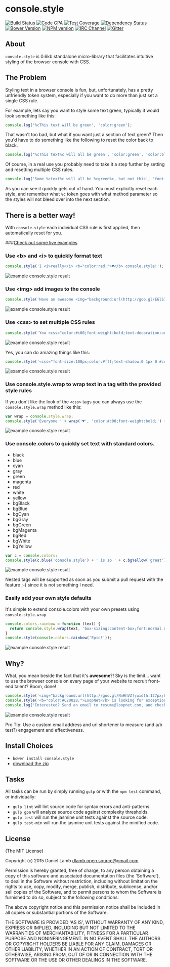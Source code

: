 # console.style
[![Build Status][build-image]][build-url]
[![Code GPA][gpa-image]][gpa-url]
[![Test Coverage][coverage-image]][coverage-url]
[![Dependency Status][depstat-image]][depstat-url]
[![Bower Version][bower-image]][bower-url]
[![NPM version][npm-image]][npm-url]
[![IRC Channel][irc-image]][irc-url]
[![Gitter][gitter-image]][gitter-url]

## About

`console.style` is 0.6kb standalone micro-library that facilitates intuitive styling of the browser console with CSS.

## The Problem

Styling text in a browser console is fun, but, unfortunately, has a pretty unfriendly token system, especially if you want to do more than just set a single CSS rule.

For example, lets say you want to style some text green, typically it would look something like this:

```JavaScript
console.log('%cThis text will be green', 'color:green');
```

That wasn't too bad, but what if you want just a section of text green? Then you'd have to do something like the following to reset the color back to black.

```JavaScript
console.log('%cThis text%c will all be green', 'color:green', 'color:black');
```

Of course, in a real use you probably need to take it a step further by setting and resetting multiple CSS rules.

```JavaScript
console.log('Some %ctext%c will all be %cgreen%c, but not this', 'font-weight:bold;', 'font-weight:normal;', 'color:green;', 'color:black');
```

As you can see it quickly gets out of hand. You must explicitly reset each style, and remember what `%c` token goes with what method parameter so the styles will not bleed over into the next section.

## There is a better way!

With `console.style` each individual CSS rule is first applied, then automatically reset for you.

###[Check out some live examples](http://daniellmb.github.io/console.style/demo/index.html)

### Use &lt;b&gt; and &lt;i&gt; to quickly format text

```JavaScript
console.style('I <i>really</i> <b="color:red;">♥</b> console.style!');
```
![example console.style result](http://daniellmb.github.io/console.style/demo/b-and-i-tags.png)

### Use &lt;img&gt; add images to the console

```JavaScript
console.style('Have an awesome <img="background:url(http://goo.gl/EGlS7v);width:40px;height:40px"> day!');
```
![example console.style result](http://daniellmb.github.io/console.style/demo/img-tag.gif)

### Use &lt;css&gt; to set multiple CSS rules

```JavaScript
console.style('You <css="color:#c00;font-weight:bold;text-decoration:underline;">really ♥</css> console.style!');
```
![example console.style result](http://daniellmb.github.io/console.style/demo/multiple-css-rules.png)

Yes, you can do amazing things like this:

```JavaScript
console.style('<css="font-size:100px;color:#fff;text-shadow:0 1px 0 #ccc,0 2px 0 #c9c9c9,0 3px 0 #bbb,0 4px 0 #b9b9b9,0 5px 0 #aaa,0 6px 1px rgba(0,0,0,.1),0 0 5px rgba(0,0,0,.1),0 1px 3px rgba(0,0,0,.3),0 3px 5px rgba(0,0,0,.2),0 5px 10px rgba(0,0,0,.25),0 10px 10px rgba(0,0,0,.2),0 20px 20px rgba(0,0,0,.15);">I ♥ console.style</css>');
```
![example console.style result](http://daniellmb.github.io/console.style/demo/complex-css-rules.png)

### Use console.style.wrap to wrap text in a <css> tag with the provided style rules

If you don't like the look of the `<css>` tags you can always use the `console.style.wrap` method like this:

```JavaScript
var wrap = console.style.wrap;
console.style('Everyone ' + wrap('♥', 'color:#c00;font-weight:bold;') + ' console.style');
```
![example console.style result](http://daniellmb.github.io/console.style/demo/wrap-method.png)

### Use console.colors to quickly set text with standard colors.

 - black 
 - blue 
 - cyan 
 - gray 
 - green 
 - magenta 
 - red 
 - white 
 - yellow
 - bgBlack 
 - bgBlue 
 - bgCyan 
 - bgGray 
 - bgGreen 
 - bgMagenta 
 - bgRed 
 - bgWhite 
 - bgYellow

```JavaScript
var c = console.colors;
console.style(c.blue('console.style') + ' is so ' + c.bgYellow('great') + '!');
```
![example console.style result](http://daniellmb.github.io/console.style/demo/color-methods.png)

Nested tags will be supported as soon as you submit a pull request with the feature ;-) since it is not something I need.

### Easily add your own style defaults

It's simple to extend console.colors with your own presets using `console.style.wrap`.

```JavaScript
console.colors.rainbow = function (text) {
  return console.style.wrap(text, 'box-sizing:content-box;font:normal normal bold 70px/normal Helvetica,sans-serif;color:transparent;text-align:center;text-shadow:3px 0 0 #d91f26,6px 0 0 #e25b0e,9px 0 0 #f5dd08,12px 0 0 #059444,15px 0 0 #0287ce,18px 0 0 #044d91,21px 0 0 #2a1571;transition:all 600ms cubic-bezier(.68,-.55,.265,1.55)');
}
console.style(console.colors.rainbow('Epic!'));
```
![example console.style result](http://daniellmb.github.io/console.style/demo/custom-colors.png)

## Why?

What, you mean beside the fact that it's **awesome**?! Sky is the limit... want to use the browser console on every page of your website to recruit front-end talent? Boom, done!

```JavaScript
console.style('<img="background:url(http://goo.gl/NnHhVZ);width:127px;height:38px">');
console.style('<b="color:#C20028;">LoopNet</b> is looking for exceptional front-end developers.');
console.log('Interested? Send an email to resume@loopnet.com, and check out our open positions at http://goo.gl/wO567a');
```
![example console.style result](http://daniellmb.github.io/console.style/demo/console-recruiter.png)

Pro Tip: Use a custom email address and url shortener to measure (and a/b test?) engagement and effectiveness.

## Install Choices
- `bower install console.style`
- [download the zip](https://github.com/daniellmb/console.style/archive/master.zip)

## Tasks

All tasks can be run by simply running `gulp` or with the `npm test` command, or individually:

  * `gulp lint` will lint source code for syntax errors and anti-patterns.
  * `gulp gpa` will analyze source code against complexity thresholds.
  * `gulp test` will run the jasmine unit tests against the source code.
  * `gulp test-min` will run the jasmine unit tests against the minified code.

## License

(The MIT License)

Copyright (c) 2015 Daniel Lamb dlamb.open.source@gmail.com

Permission is hereby granted, free of charge, to any person obtaining
a copy of this software and associated documentation files (the
'Software'), to deal in the Software without restriction, including
without limitation the rights to use, copy, modify, merge, publish,
distribute, sublicense, and/or sell copies of the Software, and to
permit persons to whom the Software is furnished to do so, subject to
the following conditions:

The above copyright notice and this permission notice shall be
included in all copies or substantial portions of the Software.

THE SOFTWARE IS PROVIDED 'AS IS', WITHOUT WARRANTY OF ANY KIND,
EXPRESS OR IMPLIED, INCLUDING BUT NOT LIMITED TO THE WARRANTIES OF
MERCHANTABILITY, FITNESS FOR A PARTICULAR PURPOSE AND NONINFRINGEMENT.
IN NO EVENT SHALL THE AUTHORS OR COPYRIGHT HOLDERS BE LIABLE FOR ANY
CLAIM, DAMAGES OR OTHER LIABILITY, WHETHER IN AN ACTION OF CONTRACT,
TORT OR OTHERWISE, ARISING FROM, OUT OF OR IN CONNECTION WITH THE
SOFTWARE OR THE USE OR OTHER DEALINGS IN THE SOFTWARE.



[build-url]: https://travis-ci.org/daniellmb/console.style
[build-image]: http://img.shields.io/travis/daniellmb/console.style.png

[gpa-url]: https://codeclimate.com/github/daniellmb/console.style
[gpa-image]: https://codeclimate.com/github/daniellmb/console.style.png

[coverage-url]: https://codeclimate.com/github/daniellmb/console.style/code?sort=covered_percent&sort_direction=desc
[coverage-image]: https://codeclimate.com/github/daniellmb/console.style/coverage.png

[depstat-url]: https://david-dm.org/daniellmb/console.style
[depstat-image]: https://david-dm.org/daniellmb/console.style.png?theme=shields.io

[issues-url]: https://github.com/daniellmb/console.style/issues
[issues-image]: http://img.shields.io/github/issues/daniellmb/console.style.png

[bower-url]: http://bower.io/search/?q=console.style
[bower-image]: https://badge.fury.io/bo/console.style.png

[downloads-url]: https://www.npmjs.org/package/console.style
[downloads-image]: http://img.shields.io/npm/dm/console.style.png

[npm-url]: https://www.npmjs.org/package/console.style
[npm-image]: https://badge.fury.io/js/console.style.png

[irc-url]: http://webchat.freenode.net/?channels=console.style
[irc-image]: http://img.shields.io/badge/irc-%23console.style-brightgreen.png

[gitter-url]: https://gitter.im/daniellmb/console.style
[gitter-image]: http://img.shields.io/badge/gitter-daniellmb/console.style-brightgreen.png

[tip-url]: https://www.gittip.com/daniellmb
[tip-image]: http://img.shields.io/gittip/daniellmb.png

